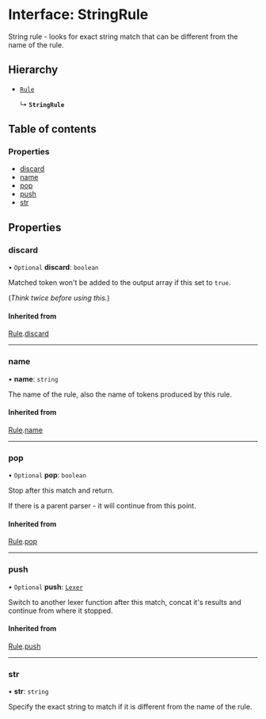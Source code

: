 # Interface: StringRule

String rule - looks for exact string match that
can be different from the name of the rule.

## Hierarchy

- [`Rule`](Rule.md)

  ↳ **`StringRule`**

## Table of contents

### Properties

- [discard](StringRule.md#discard)
- [name](StringRule.md#name)
- [pop](StringRule.md#pop)
- [push](StringRule.md#push)
- [str](StringRule.md#str)

## Properties

### discard

• `Optional` **discard**: `boolean`

Matched token won't be added to the output array if this set to `true`.

(_Think twice before using this._)

#### Inherited from

[Rule](Rule.md).[discard](Rule.md#discard)

___

### name

• **name**: `string`

The name of the rule, also the name of tokens produced by this rule.

#### Inherited from

[Rule](Rule.md).[name](Rule.md#name)

___

### pop

• `Optional` **pop**: `boolean`

Stop after this match and return.

If there is a parent parser - it will continue from this point.

#### Inherited from

[Rule](Rule.md).[pop](Rule.md#pop)

___

### push

• `Optional` **push**: [`Lexer`](../index.md#lexer)

Switch to another lexer function after this match,
concat it's results and continue from where it stopped.

#### Inherited from

[Rule](Rule.md).[push](Rule.md#push)

___

### str

• **str**: `string`

Specify the exact string to match
if it is different from the name of the rule.
